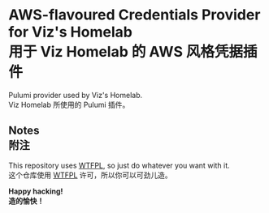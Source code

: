 # AWS-flavoured Credentials Provider for Viz's Homelab<br>用于 Viz Homelab 的 AWS 风格凭据插件

Pulumi provider used by Viz's Homelab.
<br>Viz Homelab 所使用的 Pulumi 插件。

## Notes<br>附注

This repository uses [WTFPL](LICENSE), so just do whatever you want with it.
<br>这个仓库使用 [WTFPL](LICENSE) 许可，所以你可以可劲儿造。

**Happy hacking!**
<br>**造的愉快！**
